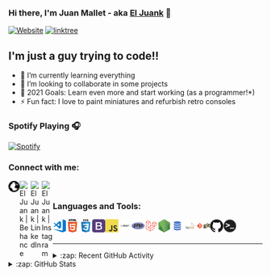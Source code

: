 ### Hi there, I'm Juan Mallet - aka [El Juank][website] 👋

[![Website](https://img.shields.io/website?label=juanmallet.com&style=for-the-badge&url=https%3A%2F%2Fjuanmallet.com)](https://www.juanmallet.com)
[![linktree](https://img.shields.io/website?label=Linktree&style=for-the-badge&url=https://linktr.ee/el_juank)](https://linktr.ee/el_juank)

## I'm just a guy trying to code!!

- 🌱 I’m currently learning everything
- 👯 I’m looking to collaborate in some projects
- 🥅 2021 Goals: Learn even more and start working (as a programmer!*)
- ⚡ Fun fact: I love to paint miniatures and refurbish retro consoles

### Spotify Playing 🎧

[![Spotify](https://novatorem-q7x622y8l.vercel.app/api/spotify)](https://open.spotify.com/user/o9p4n8b06gxftum127ycfrh74)

### Connect with me:

[<img align="left" alt="juanmallet.com" width="22px" src="https://raw.githubusercontent.com/iconic/open-iconic/master/svg/globe.svg" />][website]
[<img align="left" alt="El Juank | Behance" width="22px" src="https://cdn.jsdelivr.net/npm/simple-icons@v3/icons/behance.svg" />][behance]
[<img align="left" alt="El Juank | LinkedIn" width="22px" src="https://cdn.jsdelivr.net/npm/simple-icons@v3/icons/linkedin.svg" />][linkedin]
[<img align="left" alt="El Juank | Instagram" width="22px" src="https://cdn.jsdelivr.net/npm/simple-icons@v3/icons/instagram.svg" />][instagram]

<br />

### Languages and Tools:

 <img align="left" alt="Visual Studio Code" width="26px" src="https://raw.githubusercontent.com/github/explore/80688e429a7d4ef2fca1e82350fe8e3517d3494d/topics/visual-studio-code/visual-studio-code.png" /> 
 <img align="left" alt="HTML5" width="26px" src="https://raw.githubusercontent.com/github/explore/80688e429a7d4ef2fca1e82350fe8e3517d3494d/topics/html/html.png" />
 <img align="left" alt="CSS3" width="26px" src="https://raw.githubusercontent.com/github/explore/80688e429a7d4ef2fca1e82350fe8e3517d3494d/topics/css/css.png" /> 
 <img align="left" alt="Bootstrap" width="26px" src="https://raw.githubusercontent.com/github/explore/80688e429a7d4ef2fca1e82350fe8e3517d3494d/topics/bootstrap/bootstrap.png" /> 
 <img align="left" alt="JavaScript" width="26px" src="https://raw.githubusercontent.com/github/explore/80688e429a7d4ef2fca1e82350fe8e3517d3494d/topics/javascript/javascript.png" />
  <img align="left" alt="jQuery" width="26px" src="https://raw.githubusercontent.com/github/explore/80688e429a7d4ef2fca1e82350fe8e3517d3494d/topics/jquery/jquery.png" />
 <img align="left" alt="PHP" width="26px" src="https://raw.githubusercontent.com/github/explore/80688e429a7d4ef2fca1e82350fe8e3517d3494d/topics/php/php.png" />
  <img align="left" alt="Laravel" width="26px" src="https://raw.githubusercontent.com/github/explore/80688e429a7d4ef2fca1e82350fe8e3517d3494d/topics/laravel/laravel.png" />
 <img align="left" alt="Node.js" width="26px" src="https://raw.githubusercontent.com/github/explore/80688e429a7d4ef2fca1e82350fe8e3517d3494d/topics/nodejs/nodejs.png" /> 
 <img align="left" alt="SQL" width="26px" src="https://raw.githubusercontent.com/github/explore/80688e429a7d4ef2fca1e82350fe8e3517d3494d/topics/sql/sql.png" /> 
 <img align="left" alt="MySQL" width="26px" src="https://raw.githubusercontent.com/github/explore/80688e429a7d4ef2fca1e82350fe8e3517d3494d/topics/mysql/mysql.png" /> 
 <img align="left" alt="Git" width="26px" src="https://raw.githubusercontent.com/github/explore/80688e429a7d4ef2fca1e82350fe8e3517d3494d/topics/git/git.png" /> 
 <img align="left" alt="GitHub" width="26px" src="https://raw.githubusercontent.com/github/explore/78df643247d429f6cc873026c0622819ad797942/topics/github/github.png" /> 
 <img align="left" alt="Terminal" width="26px" src="https://raw.githubusercontent.com/github/explore/80688e429a7d4ef2fca1e82350fe8e3517d3494d/topics/terminal/terminal.png" /> 

<br />
<br />

---

<details>
  <summary>:zap: Recent GitHub Activity</summary>
  
<!--START_SECTION:activity-->
1. ⭐️ Coolture en [El-Juank/Coolture](https://github.com/El-Juank/Coolture)
2. 🙋🏼‍♂️ Página web personal en [El-Juank/juanmallet.com](https://github.com/El-Juank/juanmallet.com)
2. 🎓 Proyecto final PiCE en [El-Juank/Gamespec](https://github.com/El-Juank/Gamespec)
<!--END_SECTION:activity-->

</details>

<details>
  <summary>:zap: GitHub Stats</summary>

  <img align="left" alt="Juan ''El Juank'' Mallet's GitHub Stats" src="https://github-readme-stats.codestackr.vercel.app/api?username=el-juank&show_icons=true&hide_border=true" />

</details>

[website]: https://www.juanmallet.com
[behance]: https://www.behance.net/juan_mallet
[instagram]: https://www.instagram.com/el__juank/
[linkedin]: https://www.linkedin.com/in/juan-mallet/
[linktree]: https://linktr.ee/el_juank

